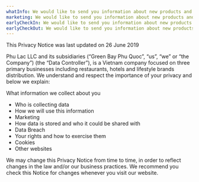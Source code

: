 ```yaml
---
whatInfo: We would like to send you information about new products and services of ours and companies within our Group which may be of interest to you. If you have consented to receive marketing, you can opt out at a later date. \nYou have a right at any time to stop us from contacting you for marketing purposes. \nEach email contains a link which allows an easy opt-out of our services, and if you no longer wish to be contacted for marketing purposes you can opt out at any time.
marketing: We would like to send you information about new products and services of ours and companies within our Group which may be of interest to you. If you have consented to receive marketing, you can opt out at a later date. \nYou have a right at any time to stop us from contacting you for marketing purposes. \nEach email contains a link which allows an easy opt-out of our services, and if you no longer wish to be contacted for marketing purposes you can opt out at any time.
earlyCheckIn: We would like to send you information about new products and services of ours and companies within our Group which may be of interest to you. If you have consented to receive marketing, you can opt out at a later date. \nYou have a right at any time to stop us from contacting you for marketing purposes. \nEach email contains a link which allows an easy opt-out of our services, and if you no longer wish to be contacted for marketing purposes you can opt out at any time.
earlyCheckOut: We would like to send you information about new products and services of ours and companies within our Group which may be of interest to you. If you have consented to receive marketing, you can opt out at a later date. \nYou have a right at any time to stop us from contacting you for marketing purposes. \nEach email contains a link which allows an easy opt-out of our services, and if you no longer wish to be contacted for marketing purposes you can opt out at any time.
---
```


This Privacy Notice was last updated on 26 June 2019

Phu Lac LLC and its subsidiaries (“Green Bay Phu Quoc”, “us”, “we” or “the Company”) (the “Data Controller”), is a Vietnam company focused on three primary businesses including restaurants, hotels and lifestyle brands distribution. We understand and respect the importance of your privacy and below we explain:

What information we collect about you

- Who is collecting data
- How we will use this information
- Marketing
- How data is stored and who it could be shared with
- Data Breach
- Your rights and how to exercise them
- Cookies
- Other websites

We may change this Privacy Notice from time to time, in order to reflect changes in the law and/or our business practices. We recommend you check this Notice for changes whenever you visit our website.
